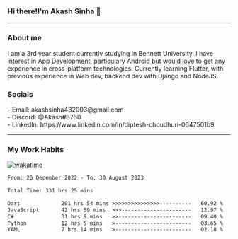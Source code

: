 <h3>Hi there!I'm Akash Sinha 👋</h3>

--- 

<h3>About me</h3>
I am a 3rd year student currently studying in Bennett University. I have interest in App Development, particulary Android but would love to get any experience in cross-platform technologies. Currently learning Flutter, with previous experience in Web dev, backend dev with Django and NodeJS.

<h3>Socials</h3>
 - Email: akashsinha432003@gmail.com<br>
 - Discord: @Akash#8760<br>
 - LinkedIn: https://www.linkedin.com/in/diptesh-choudhuri-0647501b9<br>


---

<h3>My Work Habits</h3>

[![wakatime](https://wakatime.com/badge/user/938b2951-49cf-4810-9b9e-c17cde3d3343.svg)](https://wakatime.com/@938b2951-49cf-4810-9b9e-c17cde3d3343)

<!--START_SECTION:waka-->

```txt
From: 26 December 2022 - To: 30 August 2023

Total Time: 331 hrs 25 mins

Dart             201 hrs 54 mins >>>>>>>>>>>>>>>----------   60.92 %
JavaScript       42 hrs 59 mins  >>>----------------------   12.97 %
C#               31 hrs 9 mins   >>-----------------------   09.40 %
Python           12 hrs 5 mins   >------------------------   03.65 %
YAML             7 hrs 14 mins   >------------------------   02.18 %
```

<!--END_SECTION:waka-->


